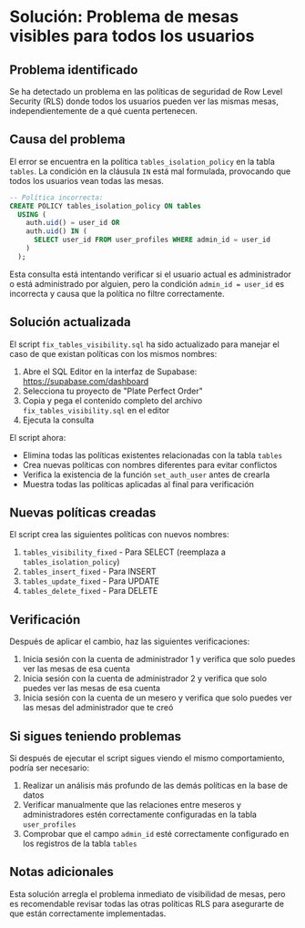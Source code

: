 # Solución: Problema de mesas visibles para todos los usuarios

## Problema identificado
Se ha detectado un problema en las políticas de seguridad de Row Level Security (RLS) donde todos los usuarios pueden ver las mismas mesas, independientemente de a qué cuenta pertenecen.

## Causa del problema
El error se encuentra en la política `tables_isolation_policy` en la tabla `tables`. La condición en la cláusula `IN` está mal formulada, provocando que todos los usuarios vean todas las mesas.

```sql
-- Política incorrecta:
CREATE POLICY tables_isolation_policy ON tables
  USING (
    auth.uid() = user_id OR 
    auth.uid() IN (
      SELECT user_id FROM user_profiles WHERE admin_id = user_id
    )
  );
```

Esta consulta está intentando verificar si el usuario actual es administrador o está administrado por alguien, pero la condición `admin_id = user_id` es incorrecta y causa que la política no filtre correctamente.

## Solución actualizada

El script `fix_tables_visibility.sql` ha sido actualizado para manejar el caso de que existan políticas con los mismos nombres:

1. Abre el SQL Editor en la interfaz de Supabase: https://supabase.com/dashboard
2. Selecciona tu proyecto de "Plate Perfect Order"
3. Copia y pega el contenido completo del archivo `fix_tables_visibility.sql` en el editor
4. Ejecuta la consulta

El script ahora:
- Elimina todas las políticas existentes relacionadas con la tabla `tables`
- Crea nuevas políticas con nombres diferentes para evitar conflictos
- Verifica la existencia de la función `set_auth_user` antes de crearla
- Muestra todas las políticas aplicadas al final para verificación

## Nuevas políticas creadas

El script crea las siguientes políticas con nuevos nombres:

1. `tables_visibility_fixed` - Para SELECT (reemplaza a `tables_isolation_policy`)
2. `tables_insert_fixed` - Para INSERT
3. `tables_update_fixed` - Para UPDATE
4. `tables_delete_fixed` - Para DELETE

## Verificación
Después de aplicar el cambio, haz las siguientes verificaciones:

1. Inicia sesión con la cuenta de administrador 1 y verifica que solo puedes ver las mesas de esa cuenta
2. Inicia sesión con la cuenta de administrador 2 y verifica que solo puedes ver las mesas de esa cuenta
3. Inicia sesión con la cuenta de un mesero y verifica que solo puedes ver las mesas del administrador que te creó

## Si sigues teniendo problemas
Si después de ejecutar el script sigues viendo el mismo comportamiento, podría ser necesario:

1. Realizar un análisis más profundo de las demás políticas en la base de datos
2. Verificar manualmente que las relaciones entre meseros y administradores estén correctamente configuradas en la tabla `user_profiles`
3. Comprobar que el campo `admin_id` esté correctamente configurado en los registros de la tabla `tables`

## Notas adicionales
Esta solución arregla el problema inmediato de visibilidad de mesas, pero es recomendable revisar todas las otras políticas RLS para asegurarte de que están correctamente implementadas. 